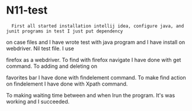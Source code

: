 # N11-test

      First all started installation intellij idea, configure java, and junit programs in test I just put dependency

   on case files and I have wrote test with java program and I have install  on webdriver. Nil test file. I use

   firefox as a webdriver. To find with firefox navigate I have done with get command. To adding and deleting on

   favorites bar I have done with findelement command. To make find action on findelement I have done with Xpath command.

   To making waiting time between  and when Irun the program. It's was working and I succeeded.
